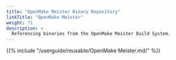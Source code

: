 ```yaml
---
title: "OpenMake Meister Binary Repository"
linkTitle: "OpenMake Meister"
weight: 71
description: >
  Referencing binaries from the OpenMake Meister Build System.
---
```


{{% include "/userguide/reusable/OpenMake Meister.md/" %}}
